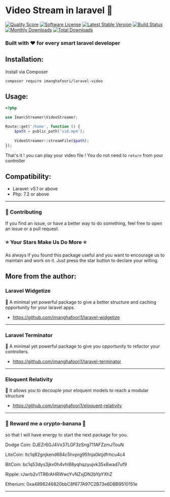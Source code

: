 # Video Stream in laravel 🎥 

<a href="https://scrutinizer-ci.com/g/imanghafoori1/laravel-video"><img src="https://img.shields.io/scrutinizer/g/imanghafoori1/laravel-video.svg?style=round-square" alt="Quality Score"></img></a>
[![Software License](https://img.shields.io/badge/license-MIT-blue.svg?style=round-square)](LICENSE.md)
[![Latest Stable Version](https://poser.pugx.org/imanghafoori/laravel-video/v/stable)](https://packagist.org/packages/imanghafoori/laravel-video)
[![Build Status](https://scrutinizer-ci.com/g/imanghafoori1/laravel-video/badges/build.png?b=master)](https://scrutinizer-ci.com/g/imanghafoori1/laravel-video/build-status/master)
[![Monthly Downloads](https://poser.pugx.org/imanghafoori/laravel-video/d/monthly)](https://packagist.org/packages/imanghafoori/laravel-video)
[![Total Downloads](https://poser.pugx.org/imanghafoori/laravel-video/downloads)](https://packagist.org/packages/imanghafoori/laravel-video)

### Built with :heart: for every smart laravel developer


## Installation:

Install via Composer

    composer require imanghafoori/laravel-video

## Usage:

```php
<?php

use Iman\Streamer\VideoStreamer;

Route::get('/home', function () {
    $path = public_path('vid.mp4');
    
    VideoStreamer::streamFile($path);
});

```

That's it ! you can play your video file !
You do not need to `return` from your controller

## Compatibility:

- Laravel: v5.1 or above
- Php: 7.2 or above

--------------------

### :raising_hand: Contributing 
If you find an issue, or have a better way to do something, feel free to open an issue or a pull request.

### :star: Your Stars Make Us Do More :star:
As always if you found this package useful and you want to encourage us to maintain and work on it. Just press the star button to declare your willing.



## More from the author:

### Laravel Widgetize

 :gem: A minimal yet powerful package to give a better structure and caching opportunity for your laravel apps.

- https://github.com/imanghafoori1/laravel-widgetize

-----------------

### Laravel Terminator

 :gem: A minimal yet powerful package to give you opportunity to refactor your controllers.

- https://github.com/imanghafoori1/laravel-terminator

-----------------

### Eloquent Relativity

:gem: It allows you to decouple your eloquent models to reach a modular structure

- https://github.com/imanghafoori1/eloquent-relativity

----------------

### 🍌 Reward me a crypto-banana 🍌
so that I will have energy to start the next package for you.


Dodge Coin: DJEZr6GJ4Vx37LGF3zSng711AFZzmJTouN

LiteCoin: ltc1q82gnjkend684c5hvprg95fnja0ktjdfrhcu4c4

BitCoin: bc1q53dys3jkv0h4vhl88yqhqzyujvk35x8wad7uf9

Ripple: rJwrb2v1TR6rAHRWwcYvNZxjDN2bYpYXhZ

Etherium: 0xa4898246820bbC8f677A97C2B73e6DBB9510151e

--------------
